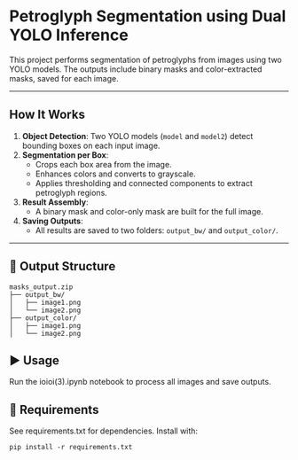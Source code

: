 # Petroglyph Segmentation using Dual YOLO Inference

This project performs segmentation of petroglyphs from images using two YOLO models. The outputs include binary masks and color-extracted masks, saved for each image.

---

## How It Works

1. **Object Detection**: Two YOLO models (`model` and `model2`) detect bounding boxes on each input image.
2. **Segmentation per Box**:
   - Crops each box area from the image.
   - Enhances colors and converts to grayscale.
   - Applies thresholding and connected components to extract petroglyph regions.
3. **Result Assembly**:
   - A binary mask and color-only mask are built for the full image.
4. **Saving Outputs**:
   - All results are saved to two folders: `output_bw/` and `output_color/`.

---

## 📁 Output Structure

```
masks_output.zip
├── output_bw/
│   ├── image1.png 
│   └── image2.png
├── output_color/
│   ├── image1.png 
│   └── image2.png
```

## ▶️ Usage

Run the ioioi(3).ipynb notebook to process all images and save outputs.

## 🔧 Requirements
See requirements.txt for dependencies. Install with:
```
pip install -r requirements.txt
```

